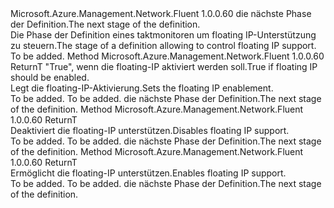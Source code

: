 <Type Name="IWithFloatingIP&lt;ReturnT&gt;" FullName="Microsoft.Azure.Management.Network.Fluent.HasFloatingIP.UpdateDefinition.IWithFloatingIP&lt;ReturnT&gt;">
  <TypeSignature Language="C#" Value="public interface IWithFloatingIP&lt;ReturnT&gt;" />
  <TypeSignature Language="ILAsm" Value=".class public interface auto ansi abstract IWithFloatingIP`1&lt;ReturnT&gt;" />
  <TypeSignature Language="DocId" Value="T:Microsoft.Azure.Management.Network.Fluent.HasFloatingIP.UpdateDefinition.IWithFloatingIP`1" />
  <TypeSignature Language="VB.NET" Value="Public Interface IWithFloatingIP(Of ReturnT)" />
  <TypeSignature Language="F#" Value="type IWithFloatingIP&lt;'ReturnT&gt; = interface" />
  <AssemblyInfo>
    <AssemblyName>Microsoft.Azure.Management.Network.Fluent</AssemblyName>
    <AssemblyVersion>1.0.0.60</AssemblyVersion>
  </AssemblyInfo>
  <TypeParameters>
    <TypeParameter Name="ReturnT" />
  </TypeParameters>
  <Interfaces />
  <Docs>
    <typeparam name="ReturnT"><span data-ttu-id="df28c-101">die nächste Phase der Definition.</span><span class="sxs-lookup"><span data-stu-id="df28c-101">The next stage of the definition.</span></span></typeparam>
    <summary>
            <span data-ttu-id="df28c-102">Die Phase der Definition eines taktmonitoren um floating IP-Unterstützung zu steuern.</span><span class="sxs-lookup"><span data-stu-id="df28c-102">The stage of a definition allowing to control floating IP support.</span></span>
            </summary>
    <remarks>To be added.</remarks>
  </Docs>
  <Members>
    <Member MemberName="WithFloatingIP">
      <MemberSignature Language="C#" Value="public ReturnT WithFloatingIP (bool enabled);" />
      <MemberSignature Language="ILAsm" Value=".method public hidebysig newslot virtual instance !ReturnT WithFloatingIP(bool enabled) cil managed" />
      <MemberSignature Language="DocId" Value="M:Microsoft.Azure.Management.Network.Fluent.HasFloatingIP.UpdateDefinition.IWithFloatingIP`1.WithFloatingIP(System.Boolean)" />
      <MemberSignature Language="VB.NET" Value="Public Function WithFloatingIP (enabled As Boolean) As ReturnT" />
      <MemberSignature Language="F#" Value="abstract member WithFloatingIP : bool -&gt; 'ReturnT" Usage="iWithFloatingIP.WithFloatingIP enabled" />
      <MemberType>Method</MemberType>
      <AssemblyInfo>
        <AssemblyName>Microsoft.Azure.Management.Network.Fluent</AssemblyName>
        <AssemblyVersion>1.0.0.60</AssemblyVersion>
      </AssemblyInfo>
      <ReturnValue>
        <ReturnType>ReturnT</ReturnType>
      </ReturnValue>
      <Parameters>
        <Parameter Name="enabled" Type="System.Boolean" />
      </Parameters>
      <Docs>
        <param name="enabled"><span data-ttu-id="df28c-103">"True", wenn die floating-IP aktiviert werden soll.</span><span class="sxs-lookup"><span data-stu-id="df28c-103">True if floating IP should be enabled.</span></span></param>
        <summary>
            <span data-ttu-id="df28c-104">Legt die floating-IP-Aktivierung.</span><span class="sxs-lookup"><span data-stu-id="df28c-104">Sets the floating IP enablement.</span></span>
            </summary>
        <returns>To be added.</returns>
        <remarks>To be added.</remarks>
        <return><span data-ttu-id="df28c-105">die nächste Phase der Definition.</span><span class="sxs-lookup"><span data-stu-id="df28c-105">The next stage of the definition.</span></span></return>
      </Docs>
    </Member>
    <Member MemberName="WithFloatingIPDisabled">
      <MemberSignature Language="C#" Value="public ReturnT WithFloatingIPDisabled ();" />
      <MemberSignature Language="ILAsm" Value=".method public hidebysig newslot virtual instance !ReturnT WithFloatingIPDisabled() cil managed" />
      <MemberSignature Language="DocId" Value="M:Microsoft.Azure.Management.Network.Fluent.HasFloatingIP.UpdateDefinition.IWithFloatingIP`1.WithFloatingIPDisabled" />
      <MemberSignature Language="VB.NET" Value="Public Function WithFloatingIPDisabled () As ReturnT" />
      <MemberSignature Language="F#" Value="abstract member WithFloatingIPDisabled : unit -&gt; 'ReturnT" Usage="iWithFloatingIP.WithFloatingIPDisabled " />
      <MemberType>Method</MemberType>
      <AssemblyInfo>
        <AssemblyName>Microsoft.Azure.Management.Network.Fluent</AssemblyName>
        <AssemblyVersion>1.0.0.60</AssemblyVersion>
      </AssemblyInfo>
      <ReturnValue>
        <ReturnType>ReturnT</ReturnType>
      </ReturnValue>
      <Parameters />
      <Docs>
        <summary>
            <span data-ttu-id="df28c-106">Deaktiviert die floating-IP unterstützen.</span><span class="sxs-lookup"><span data-stu-id="df28c-106">Disables floating IP support.</span></span>
            </summary>
        <returns>To be added.</returns>
        <remarks>To be added.</remarks>
        <return><span data-ttu-id="df28c-107">die nächste Phase der Definition.</span><span class="sxs-lookup"><span data-stu-id="df28c-107">The next stage of the definition.</span></span></return>
      </Docs>
    </Member>
    <Member MemberName="WithFloatingIPEnabled">
      <MemberSignature Language="C#" Value="public ReturnT WithFloatingIPEnabled ();" />
      <MemberSignature Language="ILAsm" Value=".method public hidebysig newslot virtual instance !ReturnT WithFloatingIPEnabled() cil managed" />
      <MemberSignature Language="DocId" Value="M:Microsoft.Azure.Management.Network.Fluent.HasFloatingIP.UpdateDefinition.IWithFloatingIP`1.WithFloatingIPEnabled" />
      <MemberSignature Language="VB.NET" Value="Public Function WithFloatingIPEnabled () As ReturnT" />
      <MemberSignature Language="F#" Value="abstract member WithFloatingIPEnabled : unit -&gt; 'ReturnT" Usage="iWithFloatingIP.WithFloatingIPEnabled " />
      <MemberType>Method</MemberType>
      <AssemblyInfo>
        <AssemblyName>Microsoft.Azure.Management.Network.Fluent</AssemblyName>
        <AssemblyVersion>1.0.0.60</AssemblyVersion>
      </AssemblyInfo>
      <ReturnValue>
        <ReturnType>ReturnT</ReturnType>
      </ReturnValue>
      <Parameters />
      <Docs>
        <summary>
            <span data-ttu-id="df28c-108">Ermöglicht die floating-IP unterstützen.</span><span class="sxs-lookup"><span data-stu-id="df28c-108">Enables floating IP support.</span></span>
            </summary>
        <returns>To be added.</returns>
        <remarks>To be added.</remarks>
        <return><span data-ttu-id="df28c-109">die nächste Phase der Definition.</span><span class="sxs-lookup"><span data-stu-id="df28c-109">The next stage of the definition.</span></span></return>
      </Docs>
    </Member>
  </Members>
</Type>